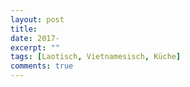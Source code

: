 ```yaml
---
layout: post
title:
date: 2017-
excerpt: ""
tags: [Laotisch, Vietnamesisch, Küche]
comments: true
---
```


#


```
